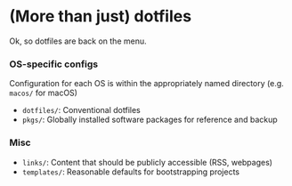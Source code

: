 # (More than just) dotfiles

Ok, so dotfiles are back on the menu.

### OS-specific configs

Configuration for each OS is within the appropriately named directory (e.g. `macos/` for macOS)

- `dotfiles/`: Conventional dotfiles
- `pkgs/`: Globally installed software packages for reference and backup

### Misc

- `links/`: Content that should be publicly accessible (RSS, webpages)
- `templates/`: Reasonable defaults for bootstrapping projects
